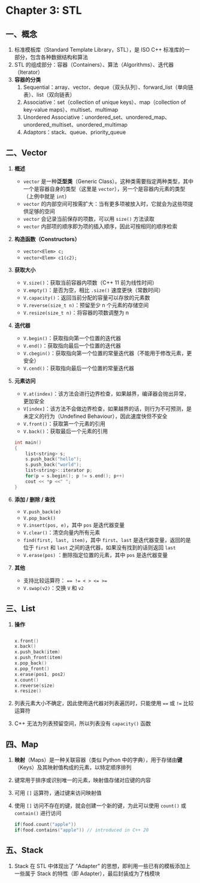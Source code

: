 # Chapter 3: STL

## 一、概念

1. 标准模板库（Standard Template Library，STL），是 ISO C++ 标准库的一部分，包含各种数据结构和算法
2. STL 的组成部分：容器（Containers）、算法（Algorithms）、迭代器（Iterator）
3. **容器的分类**
    1. Sequential：array、vector、deque（双头队列）、forward_list（单向链表）、list（双向链表）
    2. Associative：set（collection of unique keys）、map（collection of key-value maps）、multiset、multimap
    3. Unordered Associative：unordered_set、unordered_map、unordered_multiset、unordered_multimap
    4. Adaptors：stack、queue、priority_queue

## 二、Vector

1. **概述**
    - `vector` 是一种**泛型类**（Generic Class）。这种类需要指定两种类型，其中一个是容器自身的类型（这里是 `vector`），另一个是容器内元素的类型（上例中就是 `int`）
    - `vector` 的内部空间可按需扩大：当有更多项被放入时，它就会为这些项提供足够的空间
    - `vector` 会记录当前保存的项数，可以用 `size()` 方法读取
    - `vector` 内部项的顺序即为项的插入顺序，因此可按相同的顺序检索
2. **构造函数（Constructors）**
    - `vector<Elem> c;`
    - `vector<Elem> c1(c2);`
3. **获取大小**
    - `V.size()`：获取当前容器内项数（C++ 11 前为线性时间）
    - `V.empty()`：是否为空，相比 `.size()` 速度更快（常数时间）
    - `V.capacity()`：返回当前分配的容量可以存放的元素数
    - `V.reverse(size_t n)`：预留至少 n 个元素的存储空间
    - `V.resize(size_t n)`：将容器的项数调整为 n
4. **迭代器**
    - `V.begin()`：获取指向第一个位置的迭代器
    - `V.end()`：获取指向最后一个位置的迭代器
    - `V.cbegin()`：获取指向第一个位置的常量迭代器（不能用于修改元素，更安全）
    - `V.cend()`：获取指向最后一个位置的常量迭代器
5. **元素访问**
    - `V.at(index)`：该方法会进行边界检查，如果越界，编译器会抛出异常，更加安全
    - `V[index]`：该方法不会做边界检查，如果越界的话，则行为不可预测，是未定义的行为（Undefined Behaviour），因此速度快但不安全
    - `V.front()`：获取第一个元素的引用
    - `V.back()`：获取最后一个元素的引用
    
    ```cpp
    int main()
    { 
    	list<string> s; 
    	s.push_back("hello"); 
    	s.push_back("world"); 
    	list<string>::iterator p;
    	for(p = s.begin(); p != s.end(); p++) 
    	cout << *p <<" ";
    }
    ```
    
6. **添加 / 删除 / 查找**
    - `V.push_back(e)`
    - `V.pop_back()`
    - `V.insert(pos, e)`，其中 `pos` 是迭代器变量
    - `V.clear()`：清空向量内所有元素
    - `find(first, last, item)`，其中 `first`、`last` 是迭代器变量，返回的是位于 `first` 和 `last` 之间的迭代器，如果没有找到的话则返回 `last`
    - `V.erase(pos)` ：删除指定位置的元素，其中 `pos` 是迭代器变量
7. **其他**
    - 支持比较运算符： `== != < > <= >=`
    - `V.swap(v2)`：交换 `V` 和 `v2`

## 三、List

1. **操作**
    
    ```cpp
    
    x.front()
    x.back()
    x.push_back(item)
    x.push_front(item)
    x.pop_back()
    x.pop_front()
    x.erase(pos1, pos2)
    x.count()
    x.reverse(size)
    x.resize()
    ```
    
2. 列表元素大小不确定，因此使用迭代器对列表遍历时，只能使用 `==` 或 `!=` 比较运算符
3. C++ 无法为列表预留空间，所以列表没有 `capacity()` 函数

## 四、Map

1. **映射**（Maps）是一种关联容器（类似 Python 中的字典），用于存储由**键**（Keys）及其映射值构成的元素，以特定顺序排列
2. 键常用于排序或识别唯一的元素，映射值存储对应键的内容
3. 可用 `[]` 运算符，通过键来访问映射值
4. 使用 `[]` 访问不存在的键，就会创建一个新的键，为此可以使用 `count()` 或 `contain()` 进行访问
    
    ```cpp
    if(food.count("apple"))
    if(food.contains("apple")) // introduced in C++ 20
    ```
    

## 五、Stack

1. Stack 在 STL 中体现出了 “Adapter” 的思想，即利用一些已有的模板添加上一些属于 Stack 的特性（即 Adapter），最后封装成为了栈模块